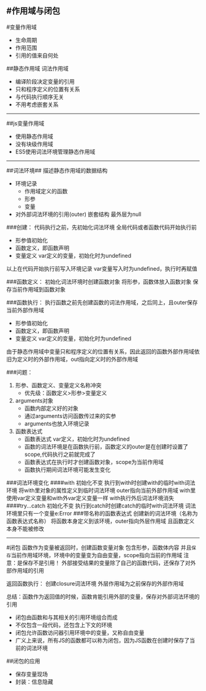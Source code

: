 #作用域与闭包
---
#变量作用域
 - 生命周期
 - 作用范围
 - 引用的值来自何处

##静态作用域
词法作用域
  
 - 编译阶段决定变量的引用
 - 只和程序定义的位置有关系
 - 与代码执行顺序无关
 - 不用考虑嵌套关系
---
##js变量作用域

 - 使用静态作用域
 - 没有块级作用域
 - ES5使用词法环境管理静态作用域
---
##词法环境##
描述静态作用域的数据结构

 - 环境记录
 	- 作用域定义的函数
 	- 形参
 	- 变量
 - 对外部词法环境的引用(outer) 嵌套结构  最外层为null

###创建：
代码执行之前，先初始化词法环境
全局代码或者函数代码开始执行前
 - 形参值初始化
 - 函数定义，即函数声明
 - 变量定义  var定义的变量，初始化时为undefined

以上在代码开始执行前写入环境记录
var变量写入时为undefined，执行时再赋值

###函数定义：
初始化词法环境时创建函数对象
将形参，函数体放入函数对象
保存当前作用域到函数对象

###函数执行：
执行函数之前先创建函数的词法作用域，之后同上，且outer保存当前外部作用域
 - 形参值初始化
 - 函数定义，即函数声明
 - 变量定义  var定义的变量，初始化时为undefined

由于静态作用域中变量只和程序定义的位置有关系，因此返回的函数外部作用域依旧为定义时的外部作用域，out指向定义时的外部作用域

###问题：
 1. 形参、函数定义、变量定义名称冲突
	 - 优先级：函数定义>形参>变量定义
 2. arguments对象
	 - 函数内部定义好的对象 
	 - 通过arguments访问函数传过来的实参
	 - arguments也放入环境记录
 3. 函数表达式
	 - 函数表达式 var定义，初始化时为undefined 
	 - 函数的词法环境是在函数执行前，函数定义的outer是在创建时设置了scope,代码执行之前就完成了
	 - 函数表达式在执行时才创建函数对象，scope为当前作用域
	 - 函数执行期间词法环境可能发生变化

###词法环境变化
####with
初始化不变
执行到with时创建with的临时with词法环境
将with里对象的属性定义到临时词法环境
outer指向当前外部作用域
with里使用var定义变量和with外var定义变量一样
with执行外后词法环境消失
####try...catch
初始化不变
执行到catch时创建catch的临时with词法环境
词法环境里只有一个变量e:Error
###带名称的函数表达式
创建新的词法环境（名称为函数表达式名称）
将函数本身定义到该环境，outer指向外层作用域
且函数定义本身不能被修改

---

#闭包
函数作为变量被返回时，创建函数变量对象
包含形参，函数体内容
并且`保存`当前作用域环境，环境中的变量变为自由变量，scope指向当前的作用域
注意：是保存不是引用！
外部接受结果的变量除了自己的函数代码，还保存了对外部作用域的引用

返回函数执行：
创建closure词法环境
外层作用域为之前保存的外部作用域

总结：函数作为返回值的时候，函数肯能引用外部的变量，保存对外部词法环境的引用

 - 闭包由函数和与其相关的引用环境组合而成
 - 不仅包含一段代码，还包含上下文的环境
 - 闭包允许函数访问器引用环境中的变量，又称自由变量
 - 广义上来说，所有JS的函数都可以称为闭包，因为JS函数在创建时保存了当前的词法环境

##闭包的应用
 - 保存变量现场
 - 封装：信息隐藏